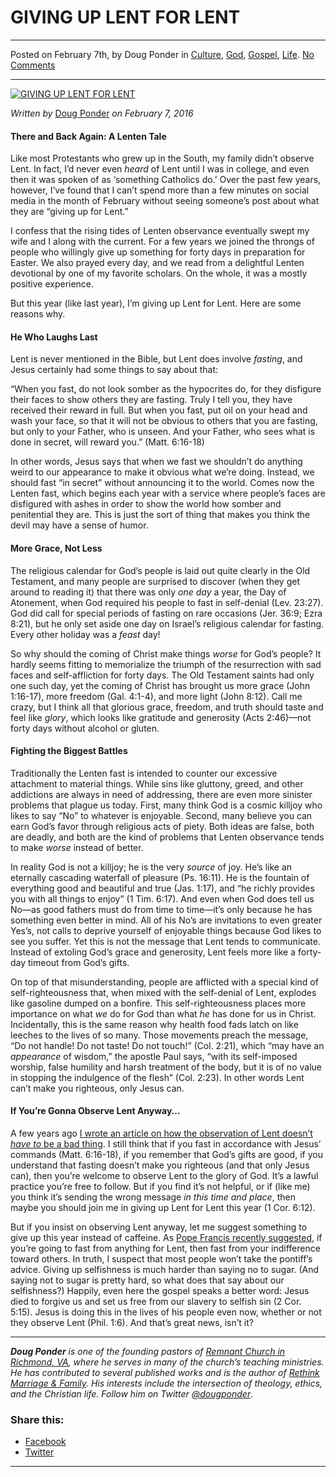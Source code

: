 GIVING UP LENT FOR LENT
=======================

* * *

Posted on February 7th, by Doug Ponder in [Culture](http://www.remnantresource.org/category/culture/), [God](http://www.remnantresource.org/category/god/), [Gospel](http://www.remnantresource.org/category/gospel/), [Life](http://www.remnantresource.org/category/life/). [No Comments](http://www.remnantresource.org/giving-up-lent-for-lent/#respond)

* * *

[![GIVING UP LENT FOR LENT](http://www.remnantresource.org/wp-content/uploads/2016/02/GIVELENT.jpg)](http://www.remnantresource.org/wp-content/uploads/2016/02/GIVELENT.jpg)  

_Written by_ [Doug Ponder](http://www.remnantresource.org/author/doug-ponder/ "Posts by Doug Ponder") _on February 7, 2016_

#### **There and Back Again: A Lenten Tale**

Like most Protestants who grew up in the South, my family didn’t observe Lent. In fact, I’d never even _heard_ of Lent until I was in college, and even then it was spoken of as ‘something Catholics do.’ Over the past few years, however, I’ve found that I can’t spend more than a few minutes on social media in the month of February without seeing someone’s post about what they are “giving up for Lent.”

I confess that the rising tides of Lenten observance eventually swept my wife and I along with the current. For a few years we joined the throngs of people who willingly give up something for forty days in preparation for Easter. We also prayed every day, and we read from a delightful Lenten devotional by one of my favorite scholars. On the whole, it was a mostly positive experience.

But this year (like last year), I’m giving up Lent for Lent. Here are some reasons why.

#### **He Who Laughs Last**

Lent is never mentioned in the Bible, but Lent does involve _fasting_, and Jesus certainly had some things to say about that:

“When you fast, do not look somber as the hypocrites do, for they disfigure their faces to show others they are fasting. Truly I tell you, they have received their reward in full. But when you fast, put oil on your head and wash your face, so that it will not be obvious to others that you are fasting, but only to your Father, who is unseen. And your Father, who sees what is done in secret, will reward you.” (Matt. 6:16-18)

In other words, Jesus says that when we fast we shouldn’t do anything weird to our appearance to make it obvious what we’re doing. Instead, we should fast “in secret” without announcing it to the world. Comes now the Lenten fast, which begins each year with a service where people’s faces are disfigured with ashes in order to show the world how somber and penitential they are. This is just the sort of thing that makes you think the devil may have a sense of humor.

#### **More Grace, Not Less**

The religious calendar for God’s people is laid out quite clearly in the Old Testament, and many people are surprised to discover (when they get around to reading it) that there was only _one day_ a year, the Day of Atonement, when God required his people to fast in self-denial (Lev. 23:27). God did call for special periods of fasting on rare occasions (Jer. 36:9; Ezra 8:21), but he only set aside one day on Israel’s religious calendar for fasting. Every other holiday was a _feast_ day!

So why should the coming of Christ make things _worse_ for God’s people? It hardly seems fitting to memorialize the triumph of the resurrection with sad faces and self-affliction for forty days. The Old Testament saints had only one such day, yet the coming of Christ has brought us more grace (John 1:16-17), more freedom (Gal. 4:1-4), and more light (John 8:12). Call me crazy, but I think all that glorious grace, freedom, and truth should taste and feel like _glory_, which looks like gratitude and generosity (Acts 2:46)—not forty days without alcohol or gluten.

#### **Fighting the Biggest Battles**

Traditionally the Lenten fast is intended to counter our excessive attachment to material things. While sins like gluttony, greed, and other addictions are always in need of addressing, there are even more sinister problems that plague us today. First, many think God is a cosmic killjoy who likes to say “No” to whatever is enjoyable. Second, many believe you can earn God’s favor through religious acts of piety. Both ideas are false, both are deadly, and both are the kind of problems that Lenten observance tends to make _worse_ instead of better.

In reality God is not a killjoy; he is the very _source_ of joy. He’s like an eternally cascading waterfall of pleasure (Ps. 16:11). He is the fountain of everything good and beautiful and true (Jas. 1:17), and “he richly provides you with all things to enjoy” (1 Tim. 6:17). And even when God does tell us No—as good fathers must do from time to time—it’s only because he has something even better in mind. All of his No’s are invitations to even greater Yes’s, not calls to deprive yourself of enjoyable things because God likes to see you suffer. Yet this is not the message that Lent tends to communicate. Instead of extoling God’s grace and generosity, Lent feels more like a forty-day timeout from God’s gifts.

On top of that misunderstanding, people are afflicted with a special kind of self-righteousness that, when mixed with the self-denial of Lent, explodes like gasoline dumped on a bonfire. This self-righteousness places more importance on what _we_ do for God than what _he_ has done for us in Christ. Incidentally, this is the same reason why health food fads latch on like leeches to the lives of so many. Those movements preach the message, “Do not handle! Do not taste! Do not touch!” (Col. 2:21), which “may have an _appearance_ of wisdom,” the apostle Paul says, “with its self-imposed worship, false humility and harsh treatment of the body, but it is of no value in stopping the indulgence of the flesh” (Col. 2:23). In other words Lent can’t make you righteous, only Jesus can.

#### **If You’re Gonna Observe Lent Anyway…**

A few years ago [I wrote an article on how the observation of Lent doesn’t _have to_ be a bad thing](http://www.remnantresource.org/redeeming-lent/). I still think that if you fast in accordance with Jesus’ commands (Matt. 6:16-18), if you remember that God’s gifts are good, if you understand that fasting doesn’t make you righteous (and that only Jesus can), then you’re welcome to observe Lent to the glory of God. It’s a lawful practice you’re free to follow. But if you find it’s not helpful, or if (like me) you think it’s sending the wrong message _in this time and place_, then maybe you should join me in giving up Lent for Lent this year (1 Cor. 6:12).

But if you insist on observing Lent anyway, let me suggest something to give up this year instead of caffeine. As [Pope Francis recently suggested](http://time.com/3714056/pope-francis-lent-2015-fasting/), if you’re going to fast from anything for Lent, then fast from your indifference toward others. In truth, I suspect that most people won’t take the pontiff’s advice. Giving up selfishness is much harder than saying no to sugar. (And saying not to sugar is pretty hard, so what does that say about our selfishness?) Happily, even here the gospel speaks a better word: Jesus died to forgive us and set us free from our slavery to selfish sin (2 Cor. 5:15). Jesus is doing this in the lives of his people even now, whether or not they observe Lent (Phil. 1:6). And that’s great news, isn’t it?

* * *

_**Doug Ponder** is one of the founding pastors of [Remnant Church in Richmond, VA](http://www.remnantrichmond.org/), where he serves in many of the church’s teaching ministries. He has contributed to several published works and is the author of [Rethink Marriage & Family](http://www.remnantrichmond.org/mediafiles/uploaded/r/0e1604567_rethink-marriage-and-family-ebook.pdf). His interests include the intersection of theology, ethics, and the Christian life. Follow him on Twitter [@dougponder](https://twitter.com/dougponder)_.

### Share this:

*   [Facebook](http://www.remnantresource.org/giving-up-lent-for-lent/?share=facebook "Click to share on Facebook")
*   [Twitter](http://www.remnantresource.org/giving-up-lent-for-lent/?share=twitter "Click to share on Twitter")

  

* * *
